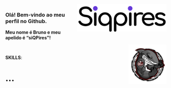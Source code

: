 <img src="siqpires.png" width="280px" min-width="280px" max-width="280px" align="right" alt="Logo Bruno"/>

<div/>
<h3>Olá! Bem-vindo ao meu perfil no Github.</h3>
<p><strong>Meu nome é Bruno e meu apelido é “siQPires”!</strong></p>

<img src="saquasoftware.png" width="120px" min-width="120px" max-width="120px" align="right" alt="Logo Engenharia de software Universidade de Vassouras"/>

</br>

<p><strong>SKILLS</strong>:</p>

<h1><strong>...</strong></h1>

<br>

